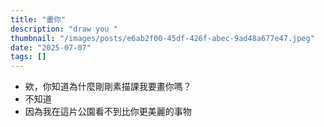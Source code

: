 ```yaml
---
title: "畫你"
description: "draw you "
thumbnail: "/images/posts/e6ab2f00-45df-426f-abec-9ad48a677e47.jpeg"
date: "2025-07-07"
tags: []
---
```

- 欸，你知道為什麼剛剛素描課我要畫你嗎？
- 不知道
- 因為我在這片公園看不到比你更美麗的事物
